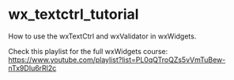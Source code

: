 # wx_textctrl_tutorial

How to use the wxTextCtrl and wxValidator in wxWidgets.

Check this playlist for the full wxWidgets course: https://www.youtube.com/playlist?list=PL0qQTroQZs5vVmTuBew-nTx9DIu6rRl2c